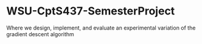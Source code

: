 # WSU-CptS437-SemesterProject
Where we design, implement, and evaluate an experimental variation of the gradient descent algorithm
